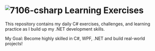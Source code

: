 # ![7106-csharp](https://github.com/user-attachments/assets/41b218e6-c267-4079-9dd7-8dd030fbe569) Learning Exercises


This repository contains my daily C# exercises, challenges, and learning practice as I build up my .NET development skills.


My Goal: Become highly skilled in C#, WPF, .NET and build real-world projects!
